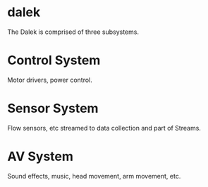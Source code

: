 # dalek

The Dalek is comprised of three subsystems.

Control System
==============
Motor drivers, power control.

Sensor System
=============
Flow sensors, etc streamed to data collection and part of Streams.

AV System
=========
Sound effects, music, head movement, arm movement, etc.

